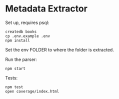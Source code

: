 # Metadata Extractor

Set up, requires psql:

```
createdb books
cp .env.example .env
npm install
```

Set the env FOLDER to where the folder is extracted.

Run the parser:

```
npm start
```

Tests:

```
npm test
open coverage/index.html
```
